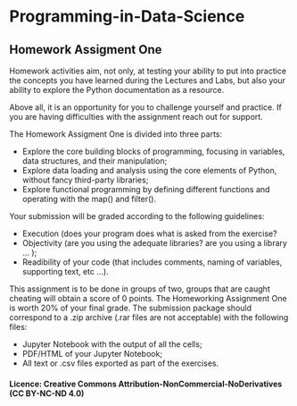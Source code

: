 # Programming-in-Data-Science
## Homework Assigment One

Homework activities aim, not only, at testing your ability to put into practice the concepts you have learned during the Lectures and Labs, but also your ability to explore the Python documentation as a resource.

Above all, it is an opportunity for you to challenge yourself and practice. If you are having difficulties with the assignment reach out for support.

The Homework Assigment One is divided into three parts:
+    Explore the core building blocks of programming, focusing in variables, data structures, and their manipulation;
+    Explore data loading and analysis using the core elements of Python, without fancy third-party libraries;
+    Explore functional programming by defining different functions and operating with the map() and filter().

Your submission will be graded according to the following guidelines:
+    Execution (does your program does what is asked from the exercise?
+    Objectivity (are you using the adequate libraries? are you using a library ... );
+    Readibility of your code (that includes comments, naming of variables, supporting text, etc ...).

This assignment is to be done in groups of two, groups that are caught cheating will obtain a score of 0 points.
The Homeworking Assignment One is worth 20% of your final grade.
The submission package should correspond to a .zip archive (.rar files are not acceptable) with the following files:
+    Jupyter Notebook with the output of all the cells;
+    PDF/HTML of your Jupyter Notebook;
+    All text or .csv files exported as part of the exercises.

#### Licence: Creative Commons Attribution-NonCommercial-NoDerivatives (CC BY-NC-ND 4.0)
